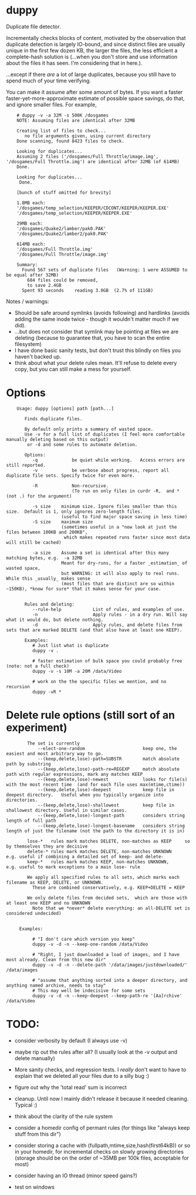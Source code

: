 duppy
================


Duplicate file detector.

Incrementally checks blocks of content, motivated by the observation that duplicate detection is largely IO-bound,
and since distinct files are usually unique in the first few dozen KB, the larger the files, the less efficient a complete-hash solution is (...when you don't store and use information about the files it has seen. I'm considering that in here.).

...except if there _are_ a lot of large duplicates, because you still have to spend much of your time verifying.


You can make it assume after some amount of bytes. 
If you want a faster faster-yet-more-approximate estimate of possible space savings, do that, and ignore smaller files.
For example,

```
    # duppy -v -a 32M -s 500K /dosgames
    NOTE: Assuming files are identical after 32MB

    Creating list of files to check...
       no file arguments given, using current directory
    Done scanning, found 8423 files to check.

    Looking for duplicates...
    Assuming 2 files ('/dosgames/Full Throttle/image.img', '/dosgames/Full Throttle.img') are identical after 32MB (of 614MB)
    Done.
    
    Looking for duplicates...
     Done.
    
    [bunch of stuff omitted for brevity]
    
    1.8MB each:
    '/dosgames/temp_selection/KEEPER/CDCONT/KEEPER/KEEPER.EXE'
    '/dosgames/temp_selection/KEEPER/KEEPER.EXE'
    
    29MB each:
    '/dosgames/Quake2/lamber/pak0.PAK'
    '/dosgames/Quake2/lamber2/pak0.PAK'
    
    614MB each:
    '/dosgames/Full Throttle.img'
    '/dosgames/Full Throttle/image.img'
    
    Summary:
      Found 567 sets of duplicate files   (Warning: 1 were ASSUMED to be equal after 32MB)
        684 files could be removed,
        to save 2.4GB
      Spent 93 seconds    reading 3.0GB  (2.7% of 111GB)
```




Notes / warnings:
* Should be safe around symlinks (avoids following) and hardlinks (avoids adding the same inode twice - though it wouldn't matter much if we did).
* ...but does not consider that symlink may be pointing at files we are deleting (because to guarantee that, you have to scan the entire filesystem)
* I have done basic sanity tests, but don't trust this blindly on files you haven't backed up.
* think about what your delete rules mean. It'll refuse to delete every copy, but you can still make a mess for yourself.


Options
===
```
    Usage: duppy [options] path [path...]

       Finds duplicate files.

       By default only prints a summary of wasted space.
       Use -v for a full list of duplicates (I feel more comfortable manually deleting based on this output)
        or -d and some rules to automate deletion.

       Options:
          -q             be quiet while working.   Access errors are still reported.
          -v             be verbose about progress, report all duplicate file sets. Specify twice for even more.

          -R             Non-recursive.
                         (To run on only files in curdr -R,  and * (not .) for the argument)

          -s size    minimum size. Ignore files smaller than this size.  Default is 1, only ignores zero-length files.
                     (useful to find major space saving in less time)
          -S size    maximum size
                     (sometimes useful in a "now look at just the files between 100KB and 200KB",
                      which makes repeated runs faster since most data will still be cached)

          -a size    Assume a set is identical after this many matching bytes, e.g.  -a 32MB
                     Meant for dry-runs, for a faster _estimation_ of wasted space,
                     but WARNING: it will also apply to real runs. While this _usually_ makes sense
                     (most files that are distinct are so within ~150KB), *know for sure* that it makes sense for your case.


       Rules and deleting:
          --rule-help            List of rules, and examples of use.
          -n                     Apply rules - in a dry run. Will say what it would do, but delete nothing.
          -d                     Apply rules, and delete files from sets that are marked DELETE (and that also have at least one KEEP).

       Examples:
          # Just list what is duplicate
          duppy -v .

          # faster estimation of bulk space you could probably free  (note: not a full check)
          duppy -v -s 10M -a 20M /data/Video

          # work on the the specific files we mention, and no recursion
          duppy -vR *
```


Delete rule options (still sort of an experiment)
===
```
        The set is currently
            --elect-one-random                      keep one, the easiest and most arbitrary way to go.
            --(keep,delete,lose)-path=SUBSTR        match absolute path by substring
            --(keep,delete,lose)-path-re=REGEXP     match absolute path with regular expressions, mark any matches KEEP
            --(keep,delete,lose)-newest             looks for file(s) with the most recent time  (and for each file uses max(mtime,ctime))
            --(keep,delete,lose)-deepest            keep file in deepest directory.   Useful when you typically organize into directories.
            --(keep,delete,lose)-shallowest         keep file in shallowest directory. Useful in similar cases.
            --(keep,delete,lose)-longest-path       considers string length of full path
            --(keep,delete,lose)-longest-basename   considers string length of just the filename (not the path to the directory it is in)

        lose-*   rules mark matches DELETE, non-matches as KEEP     so by themselves they are decisive
        delete-* rules mark matches DELETE, non-matches UNKNOWN     e.g. useful if combining a detailed set of keep- and delete-
        keep-*   rules mark matches KEEP, non-matches UNKNOWN,      e.g. useful to mark exceptions to a main lose- rule

        We apply all specified rules to all sets, which marks each filename as KEEP, DELETE, or UNKNOWN.
          These are combined conservatively, e.g. KEEP+DELETE = KEEP

        We only delete files from decided sets,  which are those with at least one KEEP and no UNKNOWN
          Note that we *never* delete everything: an all-DELETE set is considered undecided)


     Examples:

          # "I don't care which version you keep"
          duppy -v -d -n --keep-one-random /data/Video

          # "Right, I just downloaded a load of images, and I have most already. Clean from this new dir"
          duppy -v -d -n --delete-path '/data/images/justdownloaded/' /data/images

          # "assume that anything sorted into a deeper directory, and anything named archive, needs to stay"
          # This may well be indecisive for some sets
          duppy -v -d -n --keep-deepest --keep-path-re '[Aa]rchive' /data/Video
```





TODO:
=====
* consider verbosity by default (I always use -v)

* maybe rip out the rules after all? (I usually look at the -v output and delete manually)

* More sanity checks, and regression tests. I _really_ don't want to have to explain that we deleted all your files due to a silly bug  :)

* figure out why the 'total read' sum is incorrect

* cleanup. Until now I mainly didn't release it because it needed cleaning. Typical :)


* think about the clarity of the rule system

* consider a homedir config of permant rules (for things like "always keep stuff from this dir")


* consider storing a cache with (fullpath,mtime,size,hash(first64kB)) or so in your homedir,
  for incremental checks on slowly growing directories
  (storage should be on the order of ~35MB per 100k files, acceptable for most)

* consider having an IO thread (minor speed gains?)


* test on windows

